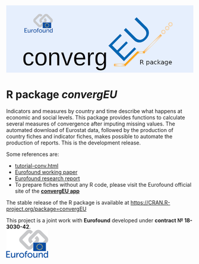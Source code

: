 ![](inst/logoConvergEU9_github.png)  

# R package *convergEU*

Indicators and measures by country and time describe
what happens at economic and social levels. This package provides
functions to calculate several measures of convergence after imputing
missing values. The automated download of Eurostat data,
followed by the production of country fiches and indicator fiches,
makes possible to  automate the production of reports.
This is the development release.  

Some references  are:   

  *  [tutorial-conv.html](https://local.disia.unifi.it/stefanini/RESEARCH/coneu/tutorial-conv.html)   
  *  [Eurofound working paper](https://www.eurofound.europa.eu/sites/default/files/wpef20008.pdf) 
  *  [Eurofound research report](https://www.eurofound.europa.eu/sites/default/files/ef_publication/field_ef_document/ef18003en.pdf)       
  *  To prepare fiches without any R code, please visit the Eurofound official   site of the [**convergEU app**](https://www.eurofound.europa.eu/data/convergence-hub/convergeu-app)  

The stable release of the R package is available at https://CRAN.R-project.org/package=convergEU

This project is a joint work with  **Eurofound** developed under **contract &#8470;
 18-3030-42**.<br>
<img src="inst/EF2015_Logo_Colour_rid.png" width="113"  height="75">  



